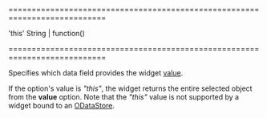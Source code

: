 <!--**
/*-------------------------------------------
    Auto-generated file. Do not modify.
-------------------------------------------

**-->
===========================================================================
<!--default-->'this'<!--/default-->
<!--type-->String | function()<!--/type-->
===========================================================================

<!--shortDescription-->
Specifies which data field provides the widget [value]({basewidgetpath}/Configuration/#value).
<!--/shortDescription-->

<!--fullDescription-->
If the option's value is *"this"*, the widget returns the entire selected object from the **value** option. Note that the *"this"* value is not supported by a widget bound to an [ODataStore](/Documentation/ApiReference/Data_Layer/ODataStore/).
<!--/fullDescription-->